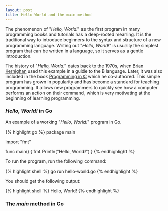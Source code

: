 ```yaml
---
layout: post
title: Hello World and the main method
---
```


The phenomenon of "_Hello, World!_" as the first program in many programming books and tutorials has a deep-rooted meaning. It is the traditional way to introduce beginners to the syntax and structure of a new programming language. Writing out "_Hello, World!_" is usually the simplest program that can be written in a language, so it serves as a gentle introduction.

The history of "_Hello, World!_" dates back to the 1970s, when [Brian Kernighan](https://en.wikipedia.org/wiki/Brian_Kernighan) used this example in a guide to the B language. Later, it was also included in the book [Programming in C](https://www.amazon.com/Programming-Language-2nd-Brian-Kernighan/dp/0131103628) which he co-authored. This simple program has grown in popularity and has become a standard for teaching programming. It allows new programmers to quickly see how a computer performs an action on their command, which is very motivating at the beginning of learning programming.

### _Hello, World!_ in Go

An example of a working "_Hello, World!_" program in Go.

{% highlight go %}
package main

import "fmt"

func main() {
    fmt.Println("Hello, World!")
}
{% endhighlight %}

To run the program, run the following command:

{% highlight shell %}
go run hello-world.go
{% endhighlight %}

You should get the following output:

{% highlight shell %}
Hello, World!
{% endhighlight %}

### The _main_ method in Go